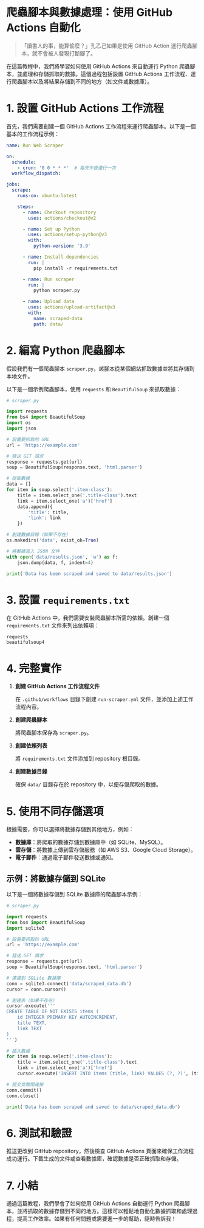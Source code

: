 # 爬蟲腳本與數據處理：使用 GitHub Actions 自動化

> 「讀書人的事，能算偷麼？」孔乙己如果是使用 GitHub Action 運行爬蟲腳本，就不會被人發現打斷腳了。

在這篇教程中，我們將學習如何使用 GitHub Actions 來自動運行 Python 爬蟲腳本，並處理和存儲抓取的數據。這個過程包括設置 GitHub Actions 工作流程、運行爬蟲腳本以及將結果存儲到不同的地方（如文件或數據庫）。

# **1. 設置 GitHub Actions 工作流程**

首先，我們需要創建一個 GitHub Actions 工作流程來運行爬蟲腳本。以下是一個基本的工作流程示例：

```yaml
name: Run Web Scraper

on:
  schedule:
    - cron: '0 0 * * *'  # 每天午夜運行一次
  workflow_dispatch:

jobs:
  scrape:
    runs-on: ubuntu-latest

    steps:
      - name: Checkout repository
        uses: actions/checkout@v2

      - name: Set up Python
        uses: actions/setup-python@v3
        with:
          python-version: '3.9'

      - name: Install dependencies
        run: |
          pip install -r requirements.txt

      - name: Run scraper
        run: |
          python scraper.py

      - name: Upload data
        uses: actions/upload-artifact@v3
        with:
          name: scraped-data
          path: data/
```

# **2. 編寫 Python 爬蟲腳本**

假設我們有一個爬蟲腳本 `scraper.py`，該腳本從某個網站抓取數據並將其存儲到本地文件。

以下是一個示例爬蟲腳本，使用 `requests` 和 `BeautifulSoup` 來抓取數據：

```python
# scraper.py

import requests
from bs4 import BeautifulSoup
import os
import json

# 設置要抓取的 URL
url = 'https://example.com'

# 發送 GET 請求
response = requests.get(url)
soup = BeautifulSoup(response.text, 'html.parser')

# 提取數據
data = []
for item in soup.select('.item-class'):
    title = item.select_one('.title-class').text
    link = item.select_one('a')['href']
    data.append({
        'title': title,
        'link': link
    })

# 創建數據目錄（如果不存在）
os.makedirs('data', exist_ok=True)

# 將數據寫入 JSON 文件
with open('data/results.json', 'w') as f:
    json.dump(data, f, indent=4)

print('Data has been scraped and saved to data/results.json')
```

# **3. 設置 `requirements.txt`**

在 GitHub Actions 中，我們需要安裝爬蟲腳本所需的依賴。創建一個 `requirements.txt` 文件來列出依賴項：

```
requests
beautifulsoup4
```

# **4. 完整實作**

1. **創建 GitHub Actions 工作流程文件**

    在 `.github/workflows` 目錄下創建 `run-scraper.yml` 文件，並添加上述工作流程內容。

2. **創建爬蟲腳本**

    將爬蟲腳本保存為 `scraper.py`。

3. **創建依賴列表**

    將 `requirements.txt` 文件添加到 repository 根目錄。

4. **創建數據目錄**

    確保 `data/` 目錄存在於 repository 中，以便存儲爬取的數據。

# **5. 使用不同存儲選項**

根據需要，你可以選擇將數據存儲到其他地方，例如：

- **數據庫**：將爬取的數據存儲到數據庫中（如 SQLite、MySQL）。
- **雲存儲**：將數據上傳到雲存儲服務（如 AWS S3、Google Cloud Storage）。
- **電子郵件**：通過電子郵件發送數據或通知。

## 示例：將數據存儲到 SQLite

以下是一個將數據存儲到 SQLite 數據庫的爬蟲腳本示例：

```python
# scraper.py

import requests
from bs4 import BeautifulSoup
import sqlite3

# 設置要抓取的 URL
url = 'https://example.com'

# 發送 GET 請求
response = requests.get(url)
soup = BeautifulSoup(response.text, 'html.parser')

# 連接到 SQLite 數據庫
conn = sqlite3.connect('data/scraped_data.db')
cursor = conn.cursor()

# 創建表（如果不存在）
cursor.execute('''
CREATE TABLE IF NOT EXISTS items (
    id INTEGER PRIMARY KEY AUTOINCREMENT,
    title TEXT,
    link TEXT
)
''')

# 插入數據
for item in soup.select('.item-class'):
    title = item.select_one('.title-class').text
    link = item.select_one('a')['href']
    cursor.execute('INSERT INTO items (title, link) VALUES (?, ?)', (title, link))

# 提交並關閉連接
conn.commit()
conn.close()

print('Data has been scraped and saved to data/scraped_data.db')
```

# **6. 測試和驗證**

推送更改到 GitHub repository，然後檢查 GitHub Actions 頁面來確保工作流程成功運行。下載生成的文件或查看數據庫，確認數據是否正確抓取和存儲。

# **7. 小結**

通過這篇教程，我們學會了如何使用 GitHub Actions 自動運行 Python 爬蟲腳本，並將抓取的數據存儲到不同的地方。這樣可以輕鬆地自動化數據抓取和處理過程，提高工作效率。如果有任何問題或需要進一步的幫助，隨時告訴我！
